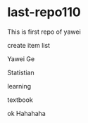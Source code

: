 # last-repo110
This is first repo of yawei

create item list

Yawei Ge 

Statistian

learning

textbook


ok
Hahahaha
